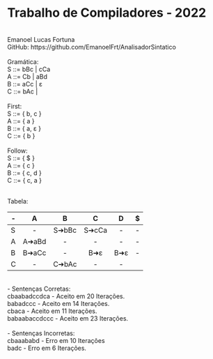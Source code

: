 # Trabalho de Compiladores - 2022
<br/>
Emanoel Lucas Fortuna
<br/>
GitHub: https://github.com/EmanoelFrt/AnalisadorSintatico
<br/>
<br/>
Gramática:
<br/>
S ::= bBc | cCa
<br/>
A ::= Cb  | aBd
<br/>
B ::= aCc | ε
<br/>
C ::= bAc |
<br/>
<br/>
First:
<br/>
S ::= { b, c }
<br/>
A ::= { a }
<br/>
B ::= { a, ε }
<br/>
C ::= { b }
<br/>
<br/>
Follow:
<br/>
S ::= { $ }
<br/>
A ::= { c }
<br/>
B ::= { c, d }
<br/>
C ::= { c, a }
<br/>
<br/>

Tabela:

| - | A      | B      | C      | D      | $ 
| ------------- | :-------------: | :-------------: |  :-------------: |   :-------------: |   :-------------: |
| S | -      | S➔bBc | S➔cCa | -      | - |
| A | A➔aBd | -      | -      | -      | - |
| B | B➔aCc | -      | B➜ε   | B➜ε    | - |
| C | -      | C➔bAc | -      | -      |
<br/>
- Sentenças Corretas:
<br/>
cbaabadccdca - Aceito em 20 Iterações. 
<br/>
babadccc - Aceito em 14 Iterações. 
<br/>
cbaca - Aceito em 11 Iterações. 
<br/>
babaabaccdccc - Aceito em 23 Iterações. 
<br/>
<br/>
- Sentenças Incorretas:
<br/>
cbaaababd - Erro em 10 Iterações 
<br/>
badc - Erro em 6 Iterações. 
<br/>
<br/>
